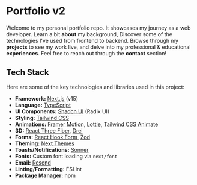# Portfolio v2

Welcome to my personal portfolio repo. It showcases my journey as a web developer. Learn a bit **about** my background, Discover some of the technologies I've used from frontend to backend. Browse through my **projects** to see my work live, and delve into my professional & educational **experiences**. Feel free to reach out through the **contact** section!

## Tech Stack

Here are some of the key technologies and libraries used in this project:

- **Framework:** [Next.js](https://nextjs.org/) (v15)
- **Language:** [TypeScript](https://www.typescriptlang.org/)
- **UI Components:** [Shadcn UI](https://ui.shadcn.com/) (Radix UI)
- **Styling:** [Tailwind CSS](https://tailwindcss.com/)
- **Animations:** [Framer Motion](https://www.framer.com/motion/), [Lottie](https://lottiefiles.com/), [Tailwind CSS Animate](https://tailwindcss.com/docs/animation)
- **3D:** [React Three Fiber](https://docs.pmnd.rs/react-three-fiber/getting-started/introduction), [Drei](https://github.com/pmndrs/drei)
- **Forms:** [React Hook Form](https://react-hook-form.com/), [Zod](https://zod.dev/)
- **Theming:** [Next Themes](https://github.com/pacocoursey/next-themes)
- **Toasts/Notifications:** [Sonner](https://sonner.emilkowal.ski/)
- **Fonts:** Custom font loading via `next/font`
- **Email:** [Resend](https://resend.com/)
- **Linting/Formatting:** ESLint
- **Package Manager:** npm
